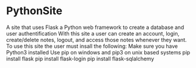 # PythonSite

A site that uses Flask a Python web framework to create a database and user authentification
With this site a user can create an account, login, create/delete notes, logout, and access those notes whenever they want.
To use this site the user must insall the following:
Make sure you have Python3 installed 
Use pip on windows and pip3 on unix based systems
pip install flask
pip install flask-login
pip install flask-sqlalchemy
